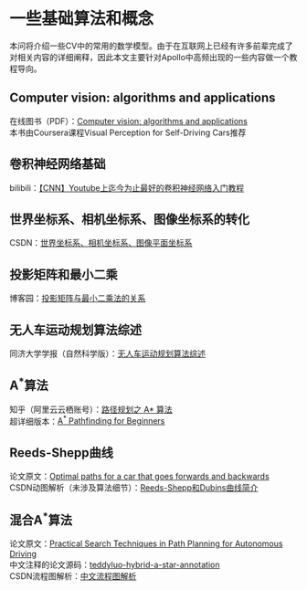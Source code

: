 # 一些基础算法和概念

本问将介绍一些CV中的常用的数学模型。由于在互联网上已经有许多前辈完成了对相关内容的详细阐释，因此本文主要针对Apollo中高频出现的一些内容做一个教程导向。

## Computer vision: algorithms and applications

在线图书（PDF）：[Computer vision: algorithms and applications](http://szeliski.org/Book/drafts/SzeliskiBook_20100903_draft.pdf)  
本书由Coursera课程Visual Perception for Self-Driving Cars推荐

## 卷积神经网络基础

bilibili：[【CNN】Youtube上迄今为止最好的卷积神经网络入门教程](https://www.bilibili.com/video/BV1Fx41177ws)

## 世界坐标系、相机坐标系、图像坐标系的转化

CSDN：[世界坐标系、相机坐标系、图像平面坐标系](https://blog.csdn.net/weizhangyjs/article/details/81020177)

## 投影矩阵和最小二乘

博客园：[投影矩阵与最小二乘法的关系](https://www.cnblogs.com/bigmonkey/p/9897047.html)

## 无人车运动规划算法综述

同济大学学报（自然科学版）：[无人车运动规划算法综述](http://tjxb.cnjournals.cn/html/2017/08/16339.htm)

## A<sup>*</sup>算法

知乎（阿里云云栖账号）：[路径规划之 A* 算法](https://zhuanlan.zhihu.com/p/54510444)  
超详细版本：[A<sup>*</sup> Pathfinding for Beginners](https://www.gamedev.net/reference/articles/article2003.asp)

## Reeds-Shepp曲线

论文原文：[Optimal paths for a car that goes forwards and backwards](http://sector3.imm.uran.ru/shepp/Reeds_Shepp_trunk.pdf)  
CSDN动图解析（未涉及算法细节）：[Reeds-Shepp和Dubins曲线简介](https://blog.csdn.net/robinvista/article/details/95137143)

## 混合A<sup>*</sup>算法

论文原文：[Practical Search Techniques in Path Planning for Autonomous Driving](https://www.aaai.org/Papers/Workshops/2008/WS-08-10/WS08-10-006.pdf)  
中文注释的论文源码：[teddyluo-hybrid-a-star-annotation](https://github.com/teddyluo/hybrid-a-star-annotation)  
CSDN流程图解析：[中文流程图解析](https://blog.csdn.net/qq_31815513/article/details/88709640)  